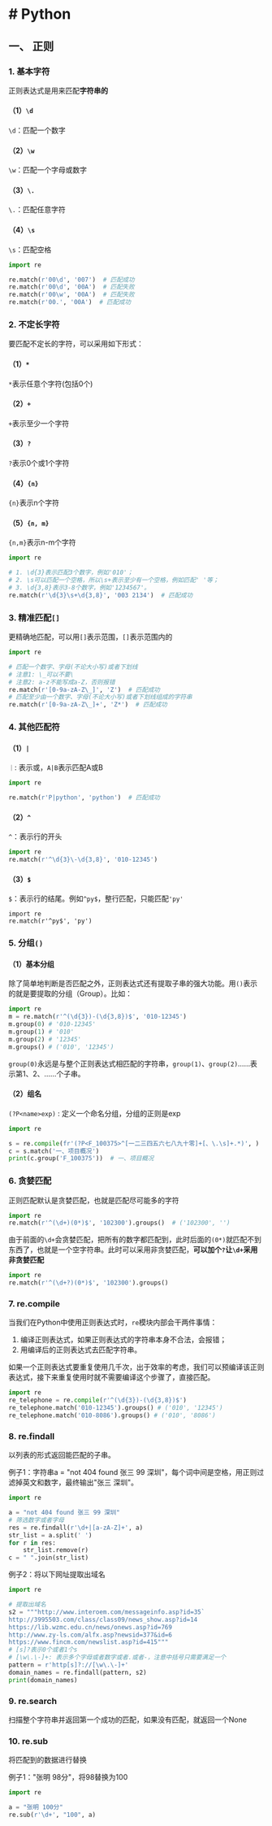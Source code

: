 # # Python

## 一、 正则

### 1. 基本字符

正则表达式是用来匹配**字符串的**

#### （1）`\d`

`\d`：匹配一个数字

#### （2）`\w`

`\w`：匹配一个字母或数字

#### （3）`\.`

`\.`：匹配任意字符

#### （4）`\s`

`\s`：匹配空格

```python
import re

re.match(r'00\d', '007')  # 匹配成功
re.match(r'00\d', '00A')  # 匹配失败
re.match(r'00\w', '00A')  # 匹配失败
re.match(r'00.', '00A')  # 匹配成功
```

### 2. 不定长字符

要匹配不定长的字符，可以采用如下形式：

#### （1）`*`

`*`表示任意个字符(包括0个)

#### （2）`+`

`+`表示至少一个字符

#### （3）`?`

`?`表示0个或1个字符

#### （4）`{n}`

`{n}`表示n个字符

#### （5）`{n, m}`

`{n,m}`表示n-m个字符

```python
import re

# 1. \d{3}表示匹配3个数字，例如'010'；
# 2. \s可以匹配一个空格，所以\s+表示至少有一个空格，例如匹配' '等；
# 3. \d{3,8}表示3-8个数字，例如'1234567'。
re.match(r'\d{3}\s+\d{3,8}', '003 2134')  # 匹配成功
```

### 3. 精准匹配`[]`

更精确地匹配，可以用`[]`表示范围，`[]`表示范围内的

````python
import re

# 匹配一个数字、字母(不论大小写)或者下划线
# 注意1: \_可以不要\
# 注意2: a-z不能写成a-Z，否则报错
re.match(r'[0-9a-zA-Z\_]', 'Z')  # 匹配成功
# 匹配至少由一个数字、字母(不论大小写)或者下划线组成的字符串
re.match(r'[0-9a-zA-Z\_]+', 'Z*')  # 匹配成功
````

### 4. 其他匹配符

#### （1）`|` 

`｜`: 表示或，`A|B`表示匹配A或B

```python
import re

re.match(r'P|python', 'python')  # 匹配成功
```

#### （2）`^`

`^`：表示行的开头

```python
import re
re.match(r'^\d{3}\-\d{3,8}', '010-12345')
```

#### （3）`$`

`$`：表示行的结尾。例如`^py$`，整行匹配，只能匹配`'py'`

```
import re
re.match(r'^py$', 'py')
```

### 5. 分组`()`

#### （1）基本分组

除了简单地判断是否匹配之外，正则表达式还有提取子串的强大功能。用`()`表示的就是要提取的分组（Group）。比如：

```python
import re
m = re.match(r'^(\d{3})-(\d{3,8})$', '010-12345')
m.group(0) # '010-12345'
m.group(1) # '010'
m.group(2) # '12345'
m.groups() # ('010', '12345')
```

`group(0)`永远是与整个正则表达式相匹配的字符串，`group(1)`、`group(2)`……表示第1、2、……个子串。

#### （2）组名

`(?P<name>exp)` : 定义一个命名分组，分组的正则是exp

```python
import re

s = re.compile(fr'(?P<F_100375>^[一二三四五六七八九十零]+[、\.\s]+.*)', )
c = s.match('一、项目概况')
print(c.group('F_100375'))  # 一、项目概况
```



### 6. 贪婪匹配

正则匹配默认是贪婪匹配，也就是匹配尽可能多的字符

```python
import re
re.match(r'^(\d+)(0*)$', '102300').groups()  # ('102300', '')
```

由于前面的`\d+`会贪婪匹配，把所有的数字都匹配到，此时后面的`(0*)`就匹配不到东西了，也就是一个空字符串。此时可以采用非贪婪匹配，**可以加个`?`让`\d+`采用非贪婪匹配**

```python
import re
re.match(r'^(\d+?)(0*)$', '102300').groups()
```

### 7. re.compile

当我们在Python中使用正则表达式时，`re`模块内部会干两件事情：

1. 编译正则表达式，如果正则表达式的字符串本身不合法，会报错；
2. 用编译后的正则表达式去匹配字符串。

如果一个正则表达式要重复使用几千次，出于效率的考虑，我们可以预编译该正则表达式，接下来重复使用时就不需要编译这个步骤了，直接匹配。

```python
import re
re_telephone = re.compile(r'^(\d{3})-(\d{3,8})$')
re_telephone.match('010-12345').groups() # ('010', '12345')
re_telephone.match('010-8086').groups() # ('010', '8086')
```

### 8. re.findall

以列表的形式返回能匹配的子串。

例子1：字符串a = "not 404 found 张三 99 深圳"，每个词中间是空格，用正则过滤掉英文和数字，最终输出"张三 深圳"。

```python
import re

a = "not 404 found 张三 99 深圳"
# 筛选数字或者字母
res = re.findall(r'\d+|[a-zA-Z]+', a)
str_list = a.split(' ')
for r in res:
    str_list.remove(r)
c = " ".join(str_list)
```

例子2：将以下网址提取出域名

```python
import re

# 提取出域名
s2 = """http://www.interoem.com/messageinfo.asp?id=35`
http://3995503.com/class/class09/news_show.asp?id=14
https://lib.wzmc.edu.cn/news/onews.asp?id=769
http://www.zy-ls.com/alfx.asp?newsid=377&id=6
https://www.fincm.com/newslist.asp?id=415"""
# [s]?表示0个或者1个s
# [\w\.\-]+: 表示多个字母或者数字或者.或者-，注意中括号只需要满足一个
pattern = r'http[s]?://[\w\.\-]+'
domain_names = re.findall(pattern, s2)
print(domain_names)
```

### 9. re.search

扫描整个字符串并返回第一个成功的匹配，如果没有匹配，就返回一个None

### 10. re.sub

将匹配到的数据进⾏替换

例子1："张明 98分"，将98替换为100

```python
import re

a = "张明 100分"
re.sub(r'\d+', "100", a)
```